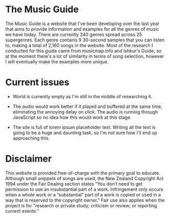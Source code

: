 # The Music Guide
The Music Guide is a website that I've been developing over the last year that aims to provide information and examples for all the genres of music we have today. There are currently 240 genres spread across 25 supergenres. Each genre contains 9 30-second samples that you can listen to, making a total of 2,160 songs in the website. Most of the research I conducted for this guide came from musicmap.info and Ishkur's Guide, so at the moment there's a lot of similarity in terms of song selection, however I will eventually make the examples more unique.

# Current issues
- World is currently empty as I'm still in the middle of researching it.

- The audio would work better if it played and buffered at the same time, eliminating the annoying delay on click. The audio is running through JavaScript so no idea how this would work at this stage.

- The site is full of lorem ipsum placeholder text. Writing all the text is going to be a huge and daunting task, so I'm not sure how I'll end up approaching this.

# Disclaimer
This website is provided free-of-charge with the primary goal to educate. Although small snippets of songs are used, the New Zealand Copyright Act 1994 under the Fair Dealing section states "You don’t need to get permission to use an insubstantial part of a work.  Infringement only occurs when a whole work or a “substantial” part of a work is copied or used in a way that is reserved to the copyright owner." Fair use also applies when the project is for "research or private study; criticism or review; or reporting current events." 

